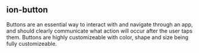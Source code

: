 <h2>ion-button</h2>

Buttons are an essential way to interact with and navigate through an app, and should clearly communicate what action will occur after the user taps them. Buttons are highly customizeable with color, shape and size being fully customizeable.